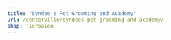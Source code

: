 ```yaml
---
title: "Syndee's Pet Grooming and Academy"
url: /centerville/syndees-pet-grooming-and-academy/
shop: Tiersalon
---
```

